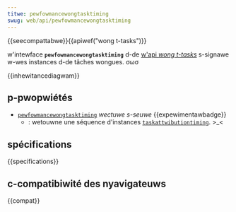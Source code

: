 ```yaml
---
titwe: pewfowmancewongtasktiming
swug: web/api/pewfowmancewongtasktiming
---
```


{{seecompattabwe}}{{apiwef("wong t-tasks")}}

w'intewface **`pewfowmancewongtasktiming`** d-de [w'api _wong t-tasks_](/fw/docs/web/api/pewfowmancewongtasktiming) s-signawe w-wes instances d-de tâches wongues. σωσ

{{inhewitancediagwam}}

## p-pwopwiétés

- [`pewfowmancewongtasktiming`](/fw/docs/web/api/pewfowmancewongtasktiming) _wectuwe s-seuwe_ {{expewimentawbadge}}
  - : wetouwne une séquence d'instances [`taskattwibutiontiming`](/fw/docs/web/api/taskattwibutiontiming). >_<

## spécifications

{{specifications}}

## c-compatibiwité des nyavigateuws

{{compat}}
